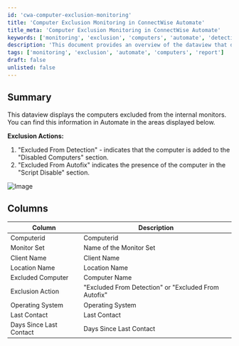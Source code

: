 ```yaml
---
id: 'cwa-computer-exclusion-monitoring'
title: 'Computer Exclusion Monitoring in ConnectWise Automate'
title_meta: 'Computer Exclusion Monitoring in ConnectWise Automate'
keywords: ['monitoring', 'exclusion', 'computers', 'automate', 'detection', 'autofix']
description: 'This document provides an overview of the dataview that displays computers excluded from internal monitors in ConnectWise Automate. It outlines the exclusion actions and details the columns included in the dataview, such as Computer ID, Monitor Set, Client Name, and more.'
tags: ['monitoring', 'exclusion', 'automate', 'computers', 'report']
draft: false
unlisted: false
---
```

## Summary

This dataview displays the computers excluded from the internal monitors.  
You can find this information in Automate in the areas displayed below.

**Exclusion Actions:**
1. "Excluded From Detection" - indicates that the computer is added to the "Disabled Computers" section.
2. "Excluded From Autofix" indicates the presence of the computer in the "Script Disable" section.

![Image](..\..\..\static\img\Internal-Monitors---Exclusions\image_1.png)

## Columns

| Column              | Description                       |
|---------------------|-----------------------------------|
| Computerid          | Computerid                        |
| Monitor Set         | Name of the Monitor Set           |
| Client Name         | Client Name                       |
| Location Name       | Location Name                     |
| Excluded Computer    | Computer Name                     |
| Exclusion Action    | "Excluded From Detection" or "Excluded From Autofix" |
| Operating System    | Operating System                  |
| Last Contact        | Last Contact                      |
| Days Since Last Contact | Days Since Last Contact        |


